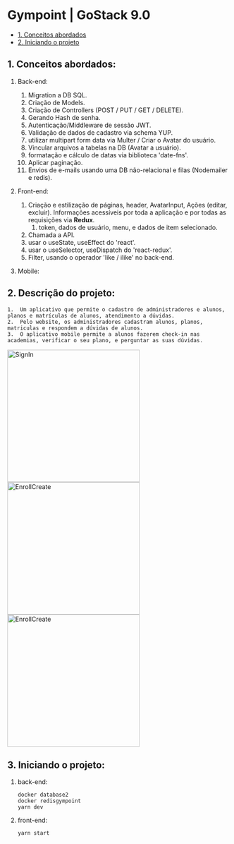# Gympoint | GoStack 9.0

* [1. Conceitos abordados](#1-Conceitos)
* [2. Iniciando o projeto](#2-Iniciando)

## 1. Conceitos abordados:

  1.  Back-end:
      1.  Migration a DB SQL.
      2.  Criação de Models.
      3.  Criação de Controllers (POST / PUT / GET / DELETE).
      4.  Gerando Hash de senha.
      5.  Autenticação/Middleware de sessão JWT.
      6.  Validação de dados de cadastro via schema YUP.
      7.  utilizar multipart form data via Multer / Criar o Avatar do usuário.
      8.  Vincular arquivos a tabelas na DB (Avatar a usuário).
      9.  formatação e cálculo de datas via biblioteca 'date-fns'.
      10.  Aplicar paginação.
      11.  Envios de e-mails usando uma DB não-relacional e filas (Nodemailer e redis).
  
  2.  Front-end:
      1.  Criação e estilização de páginas, header, AvatarInput, Ações (editar, excluir). Informações acessíveis por toda a aplicação e por todas as requisições via **Redux**.
          1.  token, dados de usuário, menu, e dados de item selecionado.
      2.  Chamada a API.
      3.  usar o useState, useEffect do 'react'.
      4.  usar o useSelector, useDispatch do 'react-redux'.
      5.  Filter, usando o operador 'like / ilike' no back-end.
  
  3.  Mobile:

## 2. Descrição do projeto:

    1.  Um aplicativo que permite o cadastro de administradores e alunos, planos e matrículas de alunos, atendimento a dúvidas.
    2.  Pelo website, os administradores cadastram alunos, planos, matriculas e respondem a dúvidas de alunos.
    3.  O aplicativo mobile permite a alunos fazerem check-in nas academias, verificar o seu plano, e perguntar as suas dúvidas.

<div display="flex" flex-direction="row" justify-content="space-between">
  <img src="https://github.com/MaisDennis/GoStack10.0-Modulo-06/blob/master/images/SignIn.png" alt="SignIn" width="300" height="auto">

  <img src="https://github.com/MaisDennis/GoStack10.0-Modulo-06/blob/master/images/EnrollCreate.png" alt="EnrollCreate" width="300" height="auto">

  <img src="https://github.com/MaisDennis/GoStack10.0-Modulo-06/blob/master/images/PlanList.png" alt="EnrollCreate" width="300" height="auto">
</div>


## 3. Iniciando o projeto:

  1.  back-end:
      ```
      docker database2
      docker redisgympoint
      yarn dev
      ```
  2.  front-end:
      ```
      yarn start
      ```
     